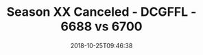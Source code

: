 ---
title: Season XX Canceled - DCGFFL - 6688 vs 6700
teams_score:
- team: 6688
  score:
- team: 6700
  score: 6
mvp: J. Clemons (Black); J. Hendee (P.Blue)
game-ball: E. Jaffe (Black); M. Keifer (P.Blue)
season: 17
week: 5
date: '2018-10-25T09:46:38'
pageid: season-17-week-5-october-19-21-2018-6688-vs-6700
---